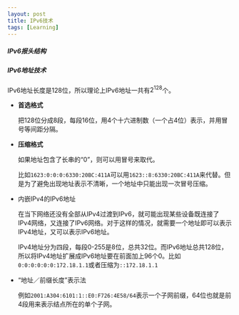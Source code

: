 ```yaml
---
layout: post
title: IPv6技术
tags: [Learning]
---
```


##### IPv6报头结构

##### IPv6地址技术

IPv6地址长度是128位，所以理论上IPv6地址一共有$2^{128}$个。

- **首选格式**

  把128位分成8段，每段16位，用4个十六进制数（一个占4位）表示，并用冒号等间距分隔。

- **压缩格式**

  如果地址包含了长串的“0”，则可以用冒号来取代。

  比如`1623:0:0:0:6330:20BC:411A`可以用`1623::8:6330:20BC:411A`来代替。但是为了避免出现地址表示不清晰，一个地址中只能出现一次冒号压缩。

- 内嵌IPv4的IPv6地址

  在当下网络还没有全部从IPv4过渡到IPv6，就可能出现某些设备既连接了IPv4网络，又连接了IPv6网络。对于这样的情况，就需要一个地址即可以表示IPv4地址，又可以表示IPv6地址。

  IPv4地址分为四段，每段0-255是8位，总共32位。而IPv6地址总共128位，所以将IPv4地址扩展成IPv6地址要在前面加上96个0。比如`0:0:0:0:0:0:172.18.1.1`或者压缩为`::172.18.1.1` 

- “地址／前缀长度”表示法

  例如`2001:A304:6101:1::E0:F726:4E58/64`表示一个子网前缀，64位也就是前4段用来表示结点所在的单个子网。

  ​





